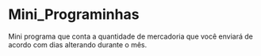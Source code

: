 # Mini_Programinhas
Mini programa que conta a quantidade de mercadoria que você enviará de acordo com dias alterando durante o mês.
